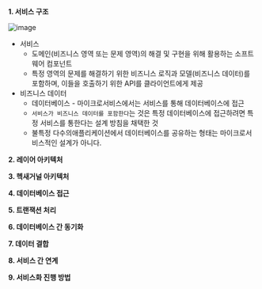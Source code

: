 **1. 서비스 구조**

![image](https://github.com/Suah-Cho/STUDY/assets/102336763/33313e44-46e0-46a5-a703-98732949041d)

- 서비스
    - 도메인(비즈니스 영역 또는 문제 영역)의 해결 및 구현을 위해 활용하는 소프트웨어 컴포넌트
    - 특정 영역의 문제를 해결하기 위한 비즈니스 로직과 모델(비즈니스 데이터)를 포함하며, 이들을 호출하기 위한 API를 클라이언트에게 제공
- 비즈니스 데이터
    - 데이터베이스 - 마이크로서비스에서는 서비스를 통해 데이터베이스에 접근
    - `서비스가 비즈니스 데이터를 포함한다`는 것은 특정 데이터베이스에 접근하려면 특정 서비스를 통한다는 설계 방침을 채택한 것
    - 불특정 다수의애플리케이션에서 데이터베이스를 공유하는 형태는 마이크로서비스적인 설계가 아니다.
 
**2. 레이어 아키텍처**

**3. 헥새거널 아키텍처**

**4. 데이터베이스 접근**

**5. 트랜잭션 처리**

**6. 데이터베이스 간 동기화**

**7. 데이터 결합**

**8. 서비스 간 연계**

**9. 서비스화 진행 방법**
